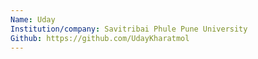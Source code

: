 ```yaml
---
Name: Uday
Institution/company: Savitribai Phule Pune University
Github: https://github.com/UdayKharatmol
---
```


